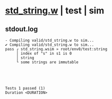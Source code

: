 # [std_string.w](../../../../../examples/tests/valid/std_string.w) | test | sim

## stdout.log
```log
- Compiling valid/std_string.w to sim...
✔ Compiling valid/std_string.w to sim...
pass ┌ std_string.wsim » root/env0/test:string
     │ index of "s" in s1 is 0
     │ string
     └ some strings are immutable
 




Tests 1 passed (1) 
Duration <DURATION>

```

